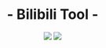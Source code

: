 <h1 align="center">- Bilibili Tool -</h1>

<p align="center">
<img src="https://img.shields.io/badge/version-2020.05.08-green.svg?longCache=true&style=for-the-badge">
<img src="https://img.shields.io/badge/license-GPL%20(%3E%3D%202)-blue.svg?longCache=true&style=for-the-badge">
</p>
